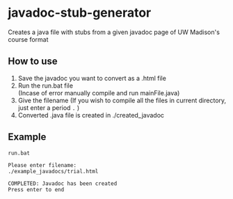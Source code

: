 # javadoc-stub-generator
Creates a java file with stubs from a given javadoc page of UW Madison's course format

## How to use
1. Save the javadoc you want to convert as a .html file
2. Run the run.bat file <br>
   (Incase of error manually compile and run mainFile.java)
3. Give the filename (If you wish to compile all the files in current directory, just enter a period ```.``` )
4. Converted .java file is created in ./created_javadoc

## Example
```
run.bat

Please enter filename:
./example_javadocs/trial.html

COMPLETED: Javadoc has been created
Press enter to end
```

